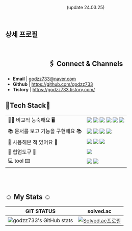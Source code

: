 
<div align="center">

  
(update 24.03.25)

</div>

<br>

## 상세 프로필 

                                        


</br>
<div align="center">
  
## 🖇️ Connect & Channels
</div>

- **Email** | godzz733@naver.com
- **Github** | https://github.com/godzz733
- **Tistory** | https://godzz733.tistory.com/

## 🔨Tech Stack🔧
|||
|---|---|
|🧑🏻 비교적 능숙해요 🖥️|<img src="https://img.shields.io/badge/Python-007ACC?style=for-the-badge&logo=Python&logoColor=white"> <img src="https://img.shields.io/badge/React-007396?style=for-the-badge&logo=React&logoColor=white"> <img src="https://img.shields.io/badge/MySQL-4479A1?style=for-the-badge&logo=MySQL&logoColor=white"> <img src="https://img.shields.io/badge/JavaScript-F7DF1E?style=for-the-badge&logo=JavaScript&logoColor=white"> <img src="https://img.shields.io/badge/HTML5-E34F26?style=for-the-badge&logo=HTML5&logoColor=white"> <img src="https://img.shields.io/badge/CSS3-1572B6?style=for-the-badge&logo=CSS3&logoColor=white">|
| 📚 문서를 보고 기능을 구현해요 📚| <img src="https://img.shields.io/badge/Java-007ACC?style=for-the-badge&logo=Java&logoColor=white"> <img src="https://img.shields.io/badge/Django-6DB33F?style=for-the-badge&logo=Django&logoColor=white"> <img src="https://img.shields.io/badge/springboot-6DB33F?style=for-the-badge&logo=springboot&logoColor=white"> <img src="https://img.shields.io/badge/Vue.js-35495E?style=for-the-badge&logo=vuedotjs&logoColor=4FC08D">|
| 👀 사용해본 적 있어요 👀 | <img src="https://img.shields.io/badge/C++-A8B9CC?style=for-the-badge&logo=cplusplus&logoColor=white"> <img src="https://img.shields.io/badge/Rust-024EFF?style=for-the-badge&logo=Rust&logoColor=white"> <img src="https://img.shields.io/badge/Go-CB2E6D?style=for-the-badge&logo=Go&logoColor=white">|
| 🤝 협업도구 🤝 | <img src="https://img.shields.io/badge/github-181717?style=for-the-badge&logo=github&logoColor=white">|
| 💻 tool ⌨️|<img src="https://img.shields.io/badge/IntelliJ-000000?style=for-the-badge&logo=IntelliJ IDEA&logoColor=white"> <img src="https://img.shields.io/badge/VSCode-2C2255?style=for-the-badge&logo=visualstudiocode&logoColor=white">|
</br>
</br>

## ☺️ My Stats ☺️

|GIT STATUS|solved.ac|
|---|---|
|![godzz733's GitHub stats](https://github-readme-stats.vercel.app/api?username=godzz733&show_icons=true&theme=tokyonight)| [![Solved.ac프로필](http://mazassumnida.wtf/api/generate_badge?boj=godzz733)](https://solved.ac/profile/godzz733)|  
</div>
